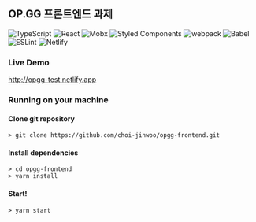 ## OP.GG 프론트엔드 과제

![TypeScript](https://img.shields.io/badge/-TYPESCRIPT-3882D3?style=for-the-badge&logo=typescript&logoColor=ffffff)
![React](https://img.shields.io/badge/-React-61DAFB?style=for-the-badge&logo=react&logoColor=ffffff)
![Mobx](https://img.shields.io/badge/-Mobx-D74F04?style=for-the-badge&logo=mobx&logoColor=ffffff)
![Styled Components](https://img.shields.io/badge/styled--components-DB7093?style=for-the-badge&logo=styled-components&logoColor=white)
![webpack](https://img.shields.io/badge/-webpack-7B7B7B?style=for-the-badge&logo=webpack)
![Babel](https://img.shields.io/badge/-Babel-E4C000?style=for-the-badge&logo=babel&logoColor=ffffff)
![ESLint](https://img.shields.io/badge/-ESLint-4538BC?style=for-the-badge&logo=ESLint&logoColor=ffffff)
![Netlify](https://img.shields.io/badge/-Netlify-2EABB2?style=for-the-badge&logo=Netlify&logoColor=ffffff)

### Live Demo

http://opgg-test.netlify.app

### Running on your machine

#### Clone git repository

```
> git clone https://github.com/choi-jinwoo/opgg-frontend.git
```

#### Install dependencies

```
> cd opgg-frontend
> yarn install
```

#### Start!

```
> yarn start
```

